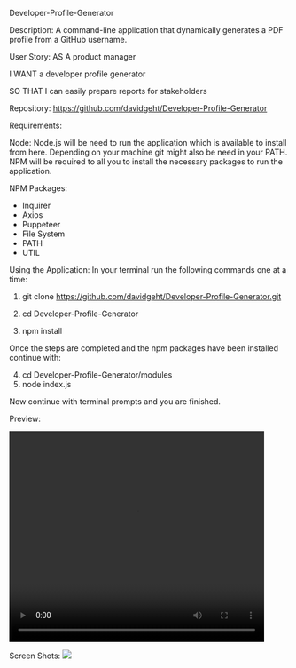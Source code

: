 Developer-Profile-Generator

Description: 
A command-line application that dynamically generates a PDF profile from a GitHub username.

User Story:
AS A product manager

I WANT a developer profile generator

SO THAT I can easily prepare reports for stakeholders	

Repository:
https://github.com/davidgeht/Developer-Profile-Generator

Requirements:

Node:
Node.js will be need to run the application which is available to install from here.
Depending on your machine git might also be need in your PATH.
NPM will be required to all you to install the necessary packages to run the application.

NPM Packages:
- Inquirer
- Axios
- Puppeteer
- File System
- PATH
- UTIL

Using the Application:
In your terminal run the following commands one at a time: 

1. git clone https://github.com/davidgeht/Developer-Profile-Generator.git

2. cd Developer-Profile-Generator

3. npm install

Once the steps are completed and the npm packages have been installed continue with:

4. cd Developer-Profile-Generator/modules
5. node index.js

Now continue with terminal prompts and you are finished. 

Preview: 

<video width="460" height="380">
  <source src="preview/preview.mov">
</video>

Screen Shots:
<img src="perview/screenshot.png">


















